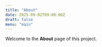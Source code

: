 ```yaml
---
title: "About"
date: 2025-09-02T09:00:00Z
draft: false
menu: "main"
---
```


Welcome to the **About** page of this project.
